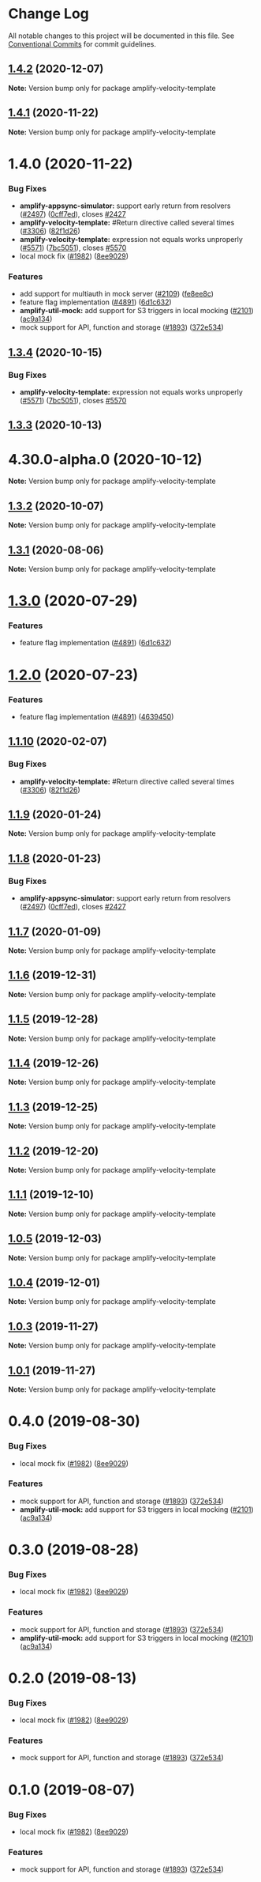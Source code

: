 # Change Log

All notable changes to this project will be documented in this file.
See [Conventional Commits](https://conventionalcommits.org) for commit guidelines.

## [1.4.2](https://github.com/aws-amplify/amplify-cli/compare/amplify-velocity-template@1.4.1...amplify-velocity-template@1.4.2) (2020-12-07)

**Note:** Version bump only for package amplify-velocity-template





## [1.4.1](https://github.com/aws-amplify/amplify-cli/compare/amplify-velocity-template@1.3.4...amplify-velocity-template@1.4.1) (2020-11-22)

**Note:** Version bump only for package amplify-velocity-template





# 1.4.0 (2020-11-22)


### Bug Fixes

* **amplify-appsync-simulator:** support early return from resolvers ([#2497](https://github.com/aws-amplify/amplify-cli/issues/2497)) ([0cff7ed](https://github.com/aws-amplify/amplify-cli/commit/0cff7ed09bfaf797baad2acd1c0a6d013cb717e8)), closes [#2427](https://github.com/aws-amplify/amplify-cli/issues/2427)
* **amplify-velocity-template:** #Return directive called several times ([#3306](https://github.com/aws-amplify/amplify-cli/issues/3306)) ([82f1d26](https://github.com/aws-amplify/amplify-cli/commit/82f1d26aa12306bdb7d6fe635fd37b3ac7180d19))
* **amplify-velocity-template:** expression not equals works unproperly ([#5571](https://github.com/aws-amplify/amplify-cli/issues/5571)) ([7bc5051](https://github.com/aws-amplify/amplify-cli/commit/7bc5051f8713b3d3b945e35e5138c4146be26e01)), closes [#5570](https://github.com/aws-amplify/amplify-cli/issues/5570)
* local mock fix ([#1982](https://github.com/aws-amplify/amplify-cli/issues/1982)) ([8ee9029](https://github.com/aws-amplify/amplify-cli/commit/8ee90298189f4d3140ab84fe2d40d16bcb95485f))


### Features

* add support for multiauth in mock server ([#2109](https://github.com/aws-amplify/amplify-cli/issues/2109)) ([fe8ee8c](https://github.com/aws-amplify/amplify-cli/commit/fe8ee8cff355a826fa9ccddcf0fad8a200a081af))
* feature flag implementation ([#4891](https://github.com/aws-amplify/amplify-cli/issues/4891)) ([6d1c632](https://github.com/aws-amplify/amplify-cli/commit/6d1c632952a49cb56670c11c9cb0c3620d0eb332))
* **amplify-util-mock:** add support for S3 triggers in local mocking ([#2101](https://github.com/aws-amplify/amplify-cli/issues/2101)) ([ac9a134](https://github.com/aws-amplify/amplify-cli/commit/ac9a13469704f9c3cfa584760087e389380add3d))
* mock support for API, function and storage ([#1893](https://github.com/aws-amplify/amplify-cli/issues/1893)) ([372e534](https://github.com/aws-amplify/amplify-cli/commit/372e5346ee1f27a2e9bee25fbbdcb19417f5230f))





## [1.3.4](https://github.com/aws-amplify/amplify-cli/compare/amplify-velocity-template@1.3.3...amplify-velocity-template@1.3.4) (2020-10-15)


### Bug Fixes

* **amplify-velocity-template:** expression not equals works unproperly ([#5571](https://github.com/aws-amplify/amplify-cli/issues/5571)) ([7bc5051](https://github.com/aws-amplify/amplify-cli/commit/7bc5051f8713b3d3b945e35e5138c4146be26e01)), closes [#5570](https://github.com/aws-amplify/amplify-cli/issues/5570)





## [1.3.3](https://github.com/aws-amplify/amplify-cli/compare/amplify-velocity-template@1.3.2...amplify-velocity-template@1.3.3) (2020-10-13)



# 4.30.0-alpha.0 (2020-10-12)

**Note:** Version bump only for package amplify-velocity-template





## [1.3.2](https://github.com/aws-amplify/amplify-cli/compare/amplify-velocity-template@1.3.1...amplify-velocity-template@1.3.2) (2020-10-07)

**Note:** Version bump only for package amplify-velocity-template





## [1.3.1](https://github.com/aws-amplify/amplify-cli/compare/amplify-velocity-template@1.3.0...amplify-velocity-template@1.3.1) (2020-08-06)

**Note:** Version bump only for package amplify-velocity-template





# [1.3.0](https://github.com/aws-amplify/amplify-cli/compare/amplify-velocity-template@1.1.10...amplify-velocity-template@1.3.0) (2020-07-29)


### Features

* feature flag implementation ([#4891](https://github.com/aws-amplify/amplify-cli/issues/4891)) ([6d1c632](https://github.com/aws-amplify/amplify-cli/commit/6d1c632952a49cb56670c11c9cb0c3620d0eb332))





# [1.2.0](https://github.com/aws-amplify/amplify-cli/compare/amplify-velocity-template@1.1.10...amplify-velocity-template@1.2.0) (2020-07-23)


### Features

* feature flag implementation ([#4891](https://github.com/aws-amplify/amplify-cli/issues/4891)) ([4639450](https://github.com/aws-amplify/amplify-cli/commit/463945029cfe861f74986d9a8b9af6b827d2063d))





## [1.1.10](https://github.com/aws-amplify/amplify-cli/compare/amplify-velocity-template@1.1.9...amplify-velocity-template@1.1.10) (2020-02-07)


### Bug Fixes

* **amplify-velocity-template:** #Return directive called several times ([#3306](https://github.com/aws-amplify/amplify-cli/issues/3306)) ([82f1d26](https://github.com/aws-amplify/amplify-cli/commit/82f1d26aa12306bdb7d6fe635fd37b3ac7180d19))





## [1.1.9](https://github.com/aws-amplify/amplify-cli/compare/amplify-velocity-template@1.1.8...amplify-velocity-template@1.1.9) (2020-01-24)

**Note:** Version bump only for package amplify-velocity-template





## [1.1.8](https://github.com/aws-amplify/amplify-cli/compare/amplify-velocity-template@0.22.0...amplify-velocity-template@1.1.8) (2020-01-23)

### Bug Fixes

- **amplify-appsync-simulator:** support early return from resolvers ([#2497](https://github.com/aws-amplify/amplify-cli/issues/2497)) ([0cff7ed](https://github.com/aws-amplify/amplify-cli/commit/0cff7ed09bfaf797baad2acd1c0a6d013cb717e8)), closes [#2427](https://github.com/aws-amplify/amplify-cli/issues/2427)

## [1.1.7](https://github.com/aws-amplify/amplify-cli/compare/amplify-velocity-template@0.22.0...amplify-velocity-template@1.1.7) (2020-01-09)

**Note:** Version bump only for package amplify-velocity-template

## [1.1.6](https://github.com/aws-amplify/amplify-cli/compare/amplify-velocity-template@0.22.0...amplify-velocity-template@1.1.6) (2019-12-31)

**Note:** Version bump only for package amplify-velocity-template

## [1.1.5](https://github.com/aws-amplify/amplify-cli/compare/amplify-velocity-template@0.22.0...amplify-velocity-template@1.1.5) (2019-12-28)

**Note:** Version bump only for package amplify-velocity-template

## [1.1.4](https://github.com/aws-amplify/amplify-cli/compare/amplify-velocity-template@0.22.0...amplify-velocity-template@1.1.4) (2019-12-26)

**Note:** Version bump only for package amplify-velocity-template

## [1.1.3](https://github.com/aws-amplify/amplify-cli/compare/amplify-velocity-template@0.22.0...amplify-velocity-template@1.1.3) (2019-12-25)

**Note:** Version bump only for package amplify-velocity-template

## [1.1.2](https://github.com/aws-amplify/amplify-cli/compare/amplify-velocity-template@0.22.0...amplify-velocity-template@1.1.2) (2019-12-20)

**Note:** Version bump only for package amplify-velocity-template

## [1.1.1](https://github.com/aws-amplify/amplify-cli/compare/amplify-velocity-template@0.22.0...amplify-velocity-template@1.1.1) (2019-12-10)

**Note:** Version bump only for package amplify-velocity-template

## [1.0.5](https://github.com/aws-amplify/amplify-cli/compare/amplify-velocity-template@0.22.0...amplify-velocity-template@1.0.5) (2019-12-03)

**Note:** Version bump only for package amplify-velocity-template

## [1.0.4](https://github.com/aws-amplify/amplify-cli/compare/amplify-velocity-template@0.22.0...amplify-velocity-template@1.0.4) (2019-12-01)

**Note:** Version bump only for package amplify-velocity-template

## [1.0.3](https://github.com/aws-amplify/amplify-cli/compare/amplify-velocity-template@0.22.0...amplify-velocity-template@1.0.3) (2019-11-27)

**Note:** Version bump only for package amplify-velocity-template

## [1.0.1](https://github.com/aws-amplify/amplify-cli/compare/amplify-velocity-template@0.22.0...amplify-velocity-template@1.0.1) (2019-11-27)

**Note:** Version bump only for package amplify-velocity-template

# 0.4.0 (2019-08-30)

### Bug Fixes

- local mock fix ([#1982](https://github.com/aws-amplify/amplify-cli/issues/1982)) ([8ee9029](https://github.com/aws-amplify/amplify-cli/commit/8ee9029))

### Features

- mock support for API, function and storage ([#1893](https://github.com/aws-amplify/amplify-cli/issues/1893)) ([372e534](https://github.com/aws-amplify/amplify-cli/commit/372e534))
- **amplify-util-mock:** add support for S3 triggers in local mocking ([#2101](https://github.com/aws-amplify/amplify-cli/issues/2101)) ([ac9a134](https://github.com/aws-amplify/amplify-cli/commit/ac9a134))

# 0.3.0 (2019-08-28)

### Bug Fixes

- local mock fix ([#1982](https://github.com/aws-amplify/amplify-cli/issues/1982)) ([8ee9029](https://github.com/aws-amplify/amplify-cli/commit/8ee9029))

### Features

- mock support for API, function and storage ([#1893](https://github.com/aws-amplify/amplify-cli/issues/1893)) ([372e534](https://github.com/aws-amplify/amplify-cli/commit/372e534))
- **amplify-util-mock:** add support for S3 triggers in local mocking ([#2101](https://github.com/aws-amplify/amplify-cli/issues/2101)) ([ac9a134](https://github.com/aws-amplify/amplify-cli/commit/ac9a134))

# 0.2.0 (2019-08-13)

### Bug Fixes

- local mock fix ([#1982](https://github.com/aws-amplify/amplify-cli/issues/1982)) ([8ee9029](https://github.com/aws-amplify/amplify-cli/commit/8ee9029))

### Features

- mock support for API, function and storage ([#1893](https://github.com/aws-amplify/amplify-cli/issues/1893)) ([372e534](https://github.com/aws-amplify/amplify-cli/commit/372e534))

# 0.1.0 (2019-08-07)

### Bug Fixes

- local mock fix ([#1982](https://github.com/aws-amplify/amplify-cli/issues/1982)) ([8ee9029](https://github.com/aws-amplify/amplify-cli/commit/8ee9029))

### Features

- mock support for API, function and storage ([#1893](https://github.com/aws-amplify/amplify-cli/issues/1893)) ([372e534](https://github.com/aws-amplify/amplify-cli/commit/372e534))
